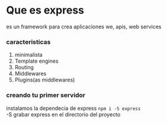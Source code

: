 # Que es express

es un framework para crea aplicaciones we, apis, web services

### caracteristicas
 1. minimalista
 2. Template engines
 3. Routing
 4. Middlewares
 5. Plugins(as middlewares)

### creando tu primer servidor

instalamos la dependecia de express
`npm i -S express`  
-S grabar express en el directorio del proyecto
